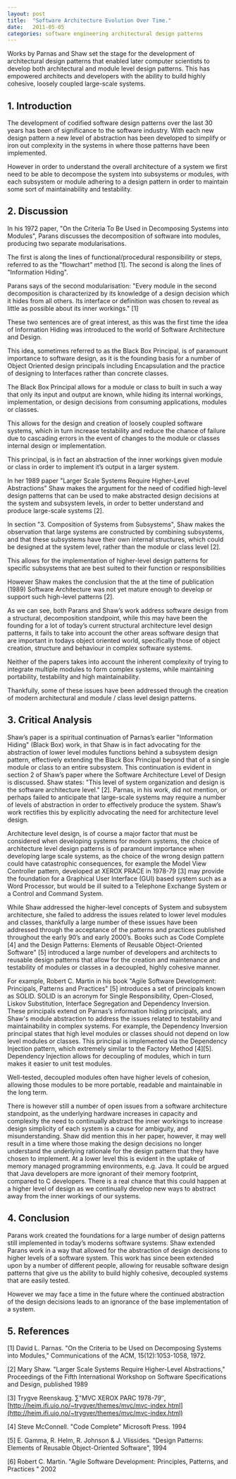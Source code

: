 ```yaml
---
layout: post
title:  "Software Architecture Evolution Over Time."
date:   2011-05-05
categories: software engineering architectural design patterns
---
```


Works by Parnas and Shaw set the stage for the development of architectural design patterns that enabled later computer scientists to develop both architectural and module level design patterns. This has empowered architects and developers with the ability to build highly cohesive, loosely coupled large-scale systems.

## 1. Introduction
The development of codified software design patterns over the last 30 years has been of significance to the software industry. With each new design pattern a new level of abstraction has been developed to simplify or iron out complexity in the systems in where those patterns have been implemented.

However in order to understand the overall architecture of a system we first need to be able to decompose the system into subsystems or modules, with each subsystem or module adhering to a design pattern in order to maintain some sort of maintainability and testability.

## 2.  Discussion
In his 1972 paper, "On the Criteria To Be Used in Decomposing Systems into Modules", Parans discusses the decomposition of software into modules, producing two separate modularisations.

The first is along the lines of functional/procedural responsibility or steps, referred to as the "flowchart" method [1]. The second is along the lines of "Information Hiding".

Parans says of the second modularisation: "Every module in the second decomposition is characterized by its knowledge of a design decision which it hides from all others. Its interface or definition was chosen to reveal as little as possible about its inner workings." [1]

These two sentences are of great interest, as this was the first time the idea of Information Hiding was introduced to the world of Software Architecture and Design.

This idea, sometimes referred to as the Black Box Principal, is of paramount importance to software design, as it is the founding basis for a number of Object Oriented design principals including Encapsulation and the practice of designing to Interfaces rather than concrete classes.

The Black Box Principal allows for a module or class to built in such a way that only its input and output are known, while hiding its internal workings, implementation, or design decisions from consuming applications, modules or classes.

This allows for the design and creation of loosely coupled software systems, which in turn increase testability and reduce the chance of failure due to cascading errors in the event of changes to the module or classes internal design or implementation.

This principal, is in fact an abstraction of the inner workings given module or class in order to implement it’s output in a larger system.

In her 1989 paper "Larger Scale Systems Require Higher-Level Abstractions" Shaw makes the argument for the need of codified high-level design patterns that can be used to make abstracted design decisions at the system and subsystem levels, in order to better understand and produce large-scale systems [2].

In section "3. Composition of Systems from Subsystems", Shaw makes the observation that large systems are constructed by combining subsystems, and that these subsystems have their own internal structures, which could be designed at the system level, rather than the module or class level [2].

This allows for the implementation of higher-level design patterns for specific subsystems that are best suited to their function or responsibilities

However Shaw makes the conclusion that the at the time of publication (1989) Software Architecture was not yet mature enough to develop or support such high-level patterns [2].

As we can see, both Parans and Shaw’s work address software design from a structural, decomposition standpoint, while this may have been the founding for a lot of today’s current structural architecture level design patterns, it fails to take into account the other areas software design that are important in todays object oriented world, specifically those of object creation, structure and behaviour in complex software systems.

Neither of the papers takes into account the inherent complexity of trying to integrate multiple modules to form complex systems, while maintaining portability, testability and high maintainability.

Thankfully, some of these issues have been addressed through the creation of modern architectural and module / class level design patterns.

## 3. Critical Analysis
Shaw’s paper is a spiritual continuation of Parnas’s earlier "Information Hiding" (Black Box) work, in that Shaw is in fact advocating for the abstraction of lower level modules functions behind a subsystem design pattern, effectively extending the Black Box Principal beyond that of a single module or class to an entire subsystem. This continuation is evident in section 2 of Shaw’s paper where the Software Architecture Level of Design is discussed. Shaw states: "This level of system organization and design is the software architecture level." [2]. Parnas, in his work, did not mention, or perhaps failed to anticipate that large-scale systems may require a number of levels of abstraction in order to effectively produce the system. Shaw’s work rectifies this by explicitly advocating the need for architecture level design.

Architecture level design, is of course a major factor that must be considered when developing systems for modern systems, the choice of architecture level design patterns is of paramount importance when developing large scale systems, as the choice of the wrong design pattern could have catastrophic consequences, for example the Model View Controller pattern, developed at XEROX PRACE in 1978-79 [3] may provide the foundation for a Graphical User Interface (GUI) based system such as a Word Processor, but would be ill suited to a Telephone Exchange System or a Control and Command System.

While Shaw addressed the higher-level concepts of System and subsystem architecture, she failed to address the issues related to lower level modules and classes, thankfully a large number of these issues have been addressed through the acceptance of the patterns and practices published throughout the early 90’s and early 2000’s. Books such as Code Complete [4] and the Design Patterns: Elements of Reusable Object-Oriented Software" [5] introduced a large number of developers and architects to reusable design patterns that allow for the creation and maintenance and testability of modules or classes in a decoupled, highly cohesive manner.

For example, Robert C. Martin in his book "Agile Software Development: Principals, Patterns and Practices" [5] introduces a set of principals known as SOLID. SOLID is an acronym for Single Responsibility, Open-Closed, Liskov Substitution, Interface Segregation and Dependency Inversion. These principals extend on Parnas’s information hiding principals, and Shaw's module abstraction to address the issues related to testability and maintainability in complex systems. For example, the Dependency Inversion principal states that high level modules or classes should not depend on low level modules or classes. This principal is implemented via the Dependency Injection pattern, which extremely similar to the Factory Method [4][5]. Dependency Injection allows for decoupling of modules, which in turn makes it easier to unit test modules.

Well-tested, decoupled modules often have higher levels of cohesion, allowing those modules to be more portable, readable and maintainable in the long term.

There is however still a number of open issues from a software architecture standpoint, as the underlying hardware increases in capacity and complexity the need to continually abstract the inner workings to increase design simplicity of each system is a cause for ambiguity, and misunderstanding. Shaw did mention this in her paper, however, it may well result in a time where those making the design decisions no longer understand the underlying rationale for the design pattern that they have chosen to implement. At a lower level this is evident in the uptake of memory managed programming environments, e.g. Java. It could be argued that Java developers are more ignorant of their memory footprint, compared to C developers. There is a real chance that this could happen at a higher level of design as we continually develop new ways to abstract away from the inner workings of our systems.

## 4. Conclusion
Parans work created the foundations for a large number of design patterns still implemented in today’s moderns software systems. Shaw extended Parans work in a way that allowed for the abstraction of design decisions to higher levels of a software system. This work has since been extended upon by a number of different people, allowing for reusable software design patterns that give us the ability to build highly cohesive, decoupled systems that are easily tested.

However we may face a time in the future where the continued abstraction of the design decisions leads to an ignorance of the base implementation of a system.

## 5. References
[1] David L. Parnas. "On the Criteria to be Used on Decomposing Systems into Modules," Communications of the ACM, 15(12):1053-1058, 1972.

[2] Mary Shaw. "Larger Scale Systems Require Higher-Level Abstractions," Proceedings of the Fifth International Workshop on Software Specifications and Design, published 1989

[3] Trygve Reenskaug. ∑"MVC XEROX PARC 1978-79″, [http://heim.ifi.uio.no/~trygver/themes/mvc/mvc-index.html](http://heim.ifi.uio.no/~trygver/themes/mvc/mvc-index.html)

[4] Steve McConnell. "Code Complete" Microsoft Press. 1994

[5] E. Gamma, R. Helm, R. Johnson & J. Vlissides. "Design Patterns: Elements of Reusable Object-Oriented Software", 1994

[6] Robert C. Martin. "Agile Software Development: Principles, Patterns, and Practices " 2002
